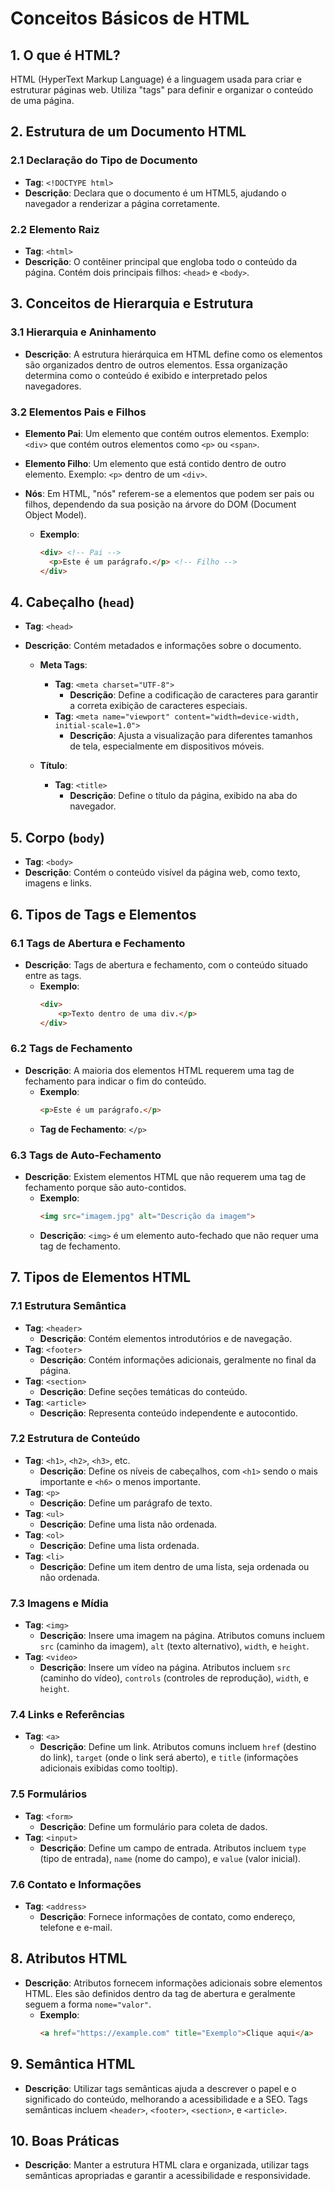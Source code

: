 # Conceitos Básicos de HTML

## 1. O que é HTML?
HTML (HyperText Markup Language) é a linguagem usada para criar e estruturar páginas web. Utiliza "tags" para definir e organizar o conteúdo de uma página.

## 2. Estrutura de um Documento HTML

### 2.1 Declaração do Tipo de Documento
- **Tag**: `<!DOCTYPE html>`
- **Descrição**: Declara que o documento é um HTML5, ajudando o navegador a renderizar a página corretamente.

### 2.2 Elemento Raiz
- **Tag**: `<html>`
- **Descrição**: O contêiner principal que engloba todo o conteúdo da página. Contém dois principais filhos: `<head>` e `<body>`.

## 3. Conceitos de Hierarquia e Estrutura

### 3.1 Hierarquia e Aninhamento
- **Descrição**: A estrutura hierárquica em HTML define como os elementos são organizados dentro de outros elementos. Essa organização determina como o conteúdo é exibido e interpretado pelos navegadores.

### 3.2 Elementos Pais e Filhos
- **Elemento Pai**: Um elemento que contém outros elementos. Exemplo: `<div>` que contém outros elementos como `<p>` ou `<span>`.
- **Elemento Filho**: Um elemento que está contido dentro de outro elemento. Exemplo: `<p>` dentro de um `<div>`.
- **Nós**: Em HTML, "nós" referem-se a elementos que podem ser pais ou filhos, dependendo da sua posição na árvore do DOM (Document Object Model).

  - **Exemplo**:
    ```html
    <div> <!-- Pai -->
      <p>Este é um parágrafo.</p> <!-- Filho -->
    </div>
    ```

## 4. Cabeçalho (`head`)
- **Tag**: `<head>`
- **Descrição**: Contém metadados e informações sobre o documento.

  - **Meta Tags**:
    - **Tag**: `<meta charset="UTF-8">`
      - **Descrição**: Define a codificação de caracteres para garantir a correta exibição de caracteres especiais.
    - **Tag**: `<meta name="viewport" content="width=device-width, initial-scale=1.0">`
      - **Descrição**: Ajusta a visualização para diferentes tamanhos de tela, especialmente em dispositivos móveis.
  
  - **Título**:
    - **Tag**: `<title>`
      - **Descrição**: Define o título da página, exibido na aba do navegador.

## 5. Corpo (`body`)
- **Tag**: `<body>`
- **Descrição**: Contém o conteúdo visível da página web, como texto, imagens e links.

## 6. Tipos de Tags e Elementos

### 6.1 Tags de Abertura e Fechamento
- **Descrição**: Tags de abertura e fechamento, com o conteúdo situado entre as tags.
  - **Exemplo**:
    ```html
    <div>
        <p>Texto dentro de uma div.</p>
    </div>
    ```

### 6.2 Tags de Fechamento
- **Descrição**: A maioria dos elementos HTML requerem uma tag de fechamento para indicar o fim do conteúdo.
  - **Exemplo**: 
    ```html
    <p>Este é um parágrafo.</p>
    ```
  - **Tag de Fechamento**: `</p>`

### 6.3 Tags de Auto-Fechamento
- **Descrição**: Existem elementos HTML que não requerem uma tag de fechamento porque são auto-contidos.
  - **Exemplo**:
    ```html
    <img src="imagem.jpg" alt="Descrição da imagem">
    ```
  - **Descrição**: `<img>` é um elemento auto-fechado que não requer uma tag de fechamento.

## 7. Tipos de Elementos HTML

### 7.1 Estrutura Semântica
- **Tag**: `<header>`
  - **Descrição**: Contém elementos introdutórios e de navegação.
- **Tag**: `<footer>`
  - **Descrição**: Contém informações adicionais, geralmente no final da página.
- **Tag**: `<section>`
  - **Descrição**: Define seções temáticas do conteúdo.
- **Tag**: `<article>`
  - **Descrição**: Representa conteúdo independente e autocontido.

### 7.2 Estrutura de Conteúdo
- **Tag**: `<h1>`, `<h2>`, `<h3>`, etc.
  - **Descrição**: Define os níveis de cabeçalhos, com `<h1>` sendo o mais importante e `<h6>` o menos importante.
- **Tag**: `<p>`
  - **Descrição**: Define um parágrafo de texto.
- **Tag**: `<ul>`
  - **Descrição**: Define uma lista não ordenada.
- **Tag**: `<ol>`
  - **Descrição**: Define uma lista ordenada.
- **Tag**: `<li>`
  - **Descrição**: Define um item dentro de uma lista, seja ordenada ou não ordenada.

### 7.3 Imagens e Mídia
- **Tag**: `<img>`
  - **Descrição**: Insere uma imagem na página. Atributos comuns incluem `src` (caminho da imagem), `alt` (texto alternativo), `width`, e `height`.
- **Tag**: `<video>`
  - **Descrição**: Insere um vídeo na página. Atributos incluem `src` (caminho do vídeo), `controls` (controles de reprodução), `width`, e `height`.

### 7.4 Links e Referências
- **Tag**: `<a>`
  - **Descrição**: Define um link. Atributos comuns incluem `href` (destino do link), `target` (onde o link será aberto), e `title` (informações adicionais exibidas como tooltip).

### 7.5 Formulários
- **Tag**: `<form>`
  - **Descrição**: Define um formulário para coleta de dados.
- **Tag**: `<input>`
  - **Descrição**: Define um campo de entrada. Atributos incluem `type` (tipo de entrada), `name` (nome do campo), e `value` (valor inicial).

### 7.6 Contato e Informações
- **Tag**: `<address>`
  - **Descrição**: Fornece informações de contato, como endereço, telefone e e-mail.

## 8. Atributos HTML
- **Descrição**: Atributos fornecem informações adicionais sobre elementos HTML. Eles são definidos dentro da tag de abertura e geralmente seguem a forma `nome="valor"`.
  - **Exemplo**: 
    ```html
    <a href="https://example.com" title="Exemplo">Clique aqui</a>
    ```

## 9. Semântica HTML
- **Descrição**: Utilizar tags semânticas ajuda a descrever o papel e o significado do conteúdo, melhorando a acessibilidade e a SEO. Tags semânticas incluem `<header>`, `<footer>`, `<section>`, e `<article>`.

## 10. Boas Práticas
- **Descrição**: Manter a estrutura HTML clara e organizada, utilizar tags semânticas apropriadas e garantir a acessibilidade e responsividade.
